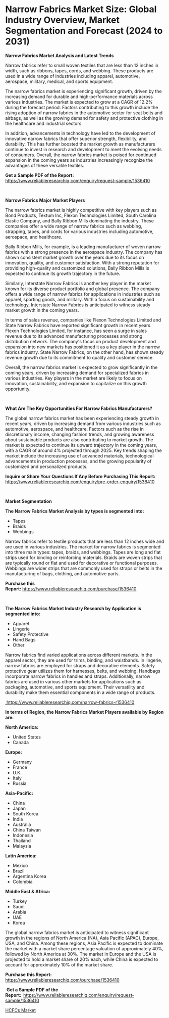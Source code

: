 <p><h1>Narrow Fabrics Market Size: Global Industry Overview, Market Segmentation and Forecast (2024 to 2031)</h1></p><p><strong>Narrow Fabrics Market Analysis and Latest Trends</strong></p>
<p><p>Narrow fabrics refer to small woven textiles that are less than 12 inches in width, such as ribbons, tapes, cords, and webbing. These products are used in a wide range of industries including apparel, automotive, aerospace, military, medical, and sports equipment.</p><p>The narrow fabrics market is experiencing significant growth, driven by the increasing demand for durable and high-performance materials across various industries. The market is expected to grow at a CAGR of 12.2% during the forecast period. Factors contributing to this growth include the rising adoption of narrow fabrics in the automotive sector for seat belts and airbags, as well as the growing demand for safety and protective clothing in the healthcare and industrial sectors.</p><p>In addition, advancements in technology have led to the development of innovative narrow fabrics that offer superior strength, flexibility, and durability. This has further boosted the market growth as manufacturers continue to invest in research and development to meet the evolving needs of consumers. Overall, the narrow fabrics market is poised for continued expansion in the coming years as industries increasingly recognize the advantages of these versatile textiles.</p></p>
<p><strong>Get a Sample PDF of the Report:&nbsp;</strong> <a href="https://www.reliableresearchiq.com/enquiry/request-sample/1536410">https://www.reliableresearchiq.com/enquiry/request-sample/1536410</a></p>
<p>&nbsp;</p>
<p><strong>Narrow Fabrics Major Market Players</strong></p>
<p><p>The narrow fabrics market is highly competitive with key players such as Bond Products, Textum Inc, Flexon Technologies Limited, South Carolina Elastic Company, and Bally Ribbon Mills dominating the industry. These companies offer a wide range of narrow fabrics such as webbing, strapping, tapes, and cords for various industries including automotive, aerospace, and healthcare.</p><p>Bally Ribbon Mills, for example, is a leading manufacturer of woven narrow fabrics with a strong presence in the aerospace industry. The company has shown consistent market growth over the years due to its focus on innovation, quality, and customer satisfaction. With a strong reputation for providing high-quality and customized solutions, Bally Ribbon Mills is expected to continue its growth trajectory in the future.</p><p>Similarly, Interstate Narrow Fabrics is another key player in the market known for its diverse product portfolio and global presence. The company offers a wide range of narrow fabrics for applications in industries such as apparel, sporting goods, and military. With a focus on sustainability and technology, Interstate Narrow Fabrics is anticipated to witness steady market growth in the coming years.</p><p>In terms of sales revenue, companies like Flexon Technologies Limited and State Narrow Fabrics have reported significant growth in recent years. Flexon Technologies Limited, for instance, has seen a surge in sales revenue due to its advanced manufacturing processes and strong distribution network. The company's focus on product development and expansion into new markets has positioned it as a key player in the narrow fabrics industry. State Narrow Fabrics, on the other hand, has shown steady revenue growth due to its commitment to quality and customer service.</p><p>Overall, the narrow fabrics market is expected to grow significantly in the coming years, driven by increasing demand for specialized fabrics in various industries. Key players in the market are likely to focus on innovation, sustainability, and expansion to capitalize on this growth opportunity.</p></p>
<p>&nbsp;</p>
<p><strong>What Are The Key Opportunities For Narrow Fabrics Manufacturers?</strong></p>
<p><p>The global narrow fabrics market has been experiencing steady growth in recent years, driven by increasing demand from various industries such as automotive, aerospace, and healthcare. Factors such as the rise in discretionary income, changing fashion trends, and growing awareness about sustainable products are also contributing to market growth. The market is expected to continue its upward trajectory in the coming years, with a CAGR of around 4% projected through 2025. Key trends shaping the market include the increasing use of advanced materials, technological advancements in production processes, and the growing popularity of customized and personalized products.</p></p>
<p><strong>Inquire or Share Your Questions If Any Before Purchasing This Report:</strong> <a href="https://www.reliableresearchiq.com/enquiry/pre-order-enquiry/1536410">https://www.reliableresearchiq.com/enquiry/pre-order-enquiry/1536410</a></p>
<p>&nbsp;</p>
<p><strong>Market Segmentation</strong></p>
<p><strong>The Narrow Fabrics Market Analysis by types is segmented into:</strong></p>
<p><ul><li>Tapes</li><li>Braids</li><li>Webbings</li></ul></p>
<p><p>Narrow fabrics refer to textile products that are less than 12 inches wide and are used in various industries. The market for narrow fabrics is segmented into three main types: tapes, braids, and webbings. Tapes are long and flat strips used for binding or reinforcing materials. Braids are woven strips that are typically round or flat and used for decorative or functional purposes. Webbings are wider strips that are commonly used for straps or belts in the manufacturing of bags, clothing, and automotive parts.</p></p>
<p><strong>Purchase this Report:&nbsp;</strong><a href="https://www.reliableresearchiq.com/purchase/1536410">https://www.reliableresearchiq.com/purchase/1536410</a></p>
<p>&nbsp;</p>
<p><strong>The Narrow Fabrics Market Industry Research by Application is segmented into:</strong></p>
<p><ul><li>Apparel</li><li>Lingerie</li><li>Safety Protective</li><li>Hand Bags</li><li>Other</li></ul></p>
<p><p>Narrow fabrics find varied applications across different markets. In the apparel sector, they are used for trims, binding, and waistbands. In lingerie, narrow fabrics are employed for straps and decorative elements. Safety protective gear utilizes them for harnesses, belts, and webbing. Handbags incorporate narrow fabrics in handles and straps. Additionally, narrow fabrics are used in various other markets for applications such as packaging, automotive, and sports equipment. Their versatility and durability make them essential components in a wide range of products.</p></p>
<p><a href="https://www.reliableresearchiq.com/narrow-fabrics-r1536410">&nbsp;https://www.reliableresearchiq.com/narrow-fabrics-r1536410</a></p>
<p><strong>In terms of Region, the Narrow Fabrics Market Players available by Region are:</strong></p>
<p>
    <p> <strong> North America: </strong>
        <ul>
            <li>United States</li>
            <li>Canada</li>
        </ul>
        </p> 
    <p> <strong> Europe: </strong>
        <ul>
            <li>Germany</li>
            <li>France</li>
            <li>U.K.</li>
            <li>Italy</li>
            <li>Russia</li>
        </ul>
        </p> 
    <p> <strong> Asia-Pacific: </strong>
        <ul>
            <li>China</li>
            <li>Japan</li>
            <li>South Korea</li>
            <li>India</li>
            <li>Australia</li>
            <li>China Taiwan</li>
            <li>Indonesia</li>
            <li>Thailand</li>
            <li>Malaysia</li>
        </ul>
        </p> 
    <p> <strong> Latin America: </strong>
        <ul>
            <li>Mexico</li>
            <li>Brazil</li>
            <li>Argentina Korea</li>
            <li>Colombia</li>
        </ul>
        </p> 
    <p> <strong> Middle East & Africa: </strong>
        <ul>
            <li>Turkey</li>
            <li>Saudi</li>
            <li>Arabia</li>
            <li>UAE</li>
            <li>Korea</li>
        </ul>
    </p>
    </p>
<p><p>The global narrow fabrics market is anticipated to witness significant growth in the regions of North America (NA), Asia Pacific (APAC), Europe, USA, and China. Among these regions, Asia Pacific is expected to dominate the market with a market share percentage valuation of approximately 40%, followed by North America at 30%. The market in Europe and the USA is projected to hold a market share of 20% each, while China is expected to account for approximately 10% of the market share.</p></p>
<p><strong>Purchase this Report: </strong><a href="https://www.reliableresearchiq.com/purchase/1536410">https://www.reliableresearchiq.com/purchase/1536410</a></p>
<p>&nbsp;<strong>Get a Sample PDF of the Report:&nbsp;&nbsp;</strong><a href="https://www.reliableresearchiq.com/enquiry/request-sample/1536410">https://www.reliableresearchiq.com/enquiry/request-sample/1536410</a></p>
<p><strong></strong></p>
<p><p><a href="https://view.publitas.com/reportprime-1/hcfcs-market-size-by-type-hcfc-22-hcfc-141b-hcfc-142b-hcfc-123-hcfc-124-by-product-for-ozone-depleting-substances-refrigerant-as-chemical-intermediate-material-global-industry-analysis-share-growth-trends-and-forecast-2024-to-2031/">HCFCs Market</a></p></p>